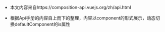 * 本文内容来自https://composition-api.vuejs.org/zh/api.html

* 根据Api手册的内容自上而下的整理，内容以component的形式展示，动态切换defaultComponent的is属性
